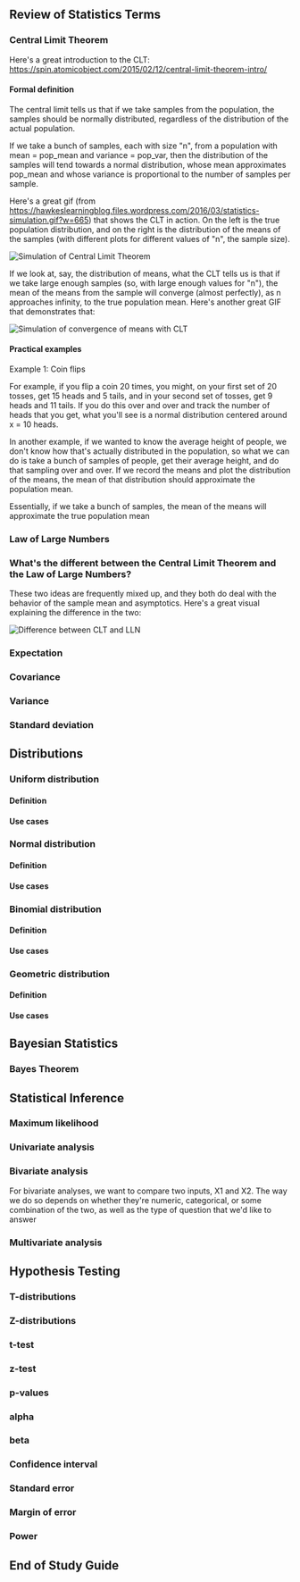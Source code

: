 ## Review of Statistics Terms

### Central Limit Theorem

Here's a great introduction to the CLT: https://spin.atomicobject.com/2015/02/12/central-limit-theorem-intro/

#### Formal definition
The central limit tells us that if we take samples from the population, the samples should be normally distributed, regardless of the distribution of the actual population.

If we take a bunch of samples, each with size "n", from a population with mean = pop_mean and variance = pop_var, then the distribution of the samples will tend towards a normal distribution, whose mean approximates pop_mean and whose variance is proportional to the number of samples per sample. 

Here's a great gif (from https://hawkeslearningblog.files.wordpress.com/2016/03/statistics-simulation.gif?w=665) that shows the CLT in action. On the left is the true population distribution, and on the right is the distribution of the means of the samples (with different plots for different values of "n", the sample size). 

![Simulation of Central Limit Theorem](https://hawkeslearningblog.files.wordpress.com/2016/03/statistics-simulation.gif?w=665)

If we look at, say, the distribution of means, what the CLT tells us is that if we take large enough samples (so, with large enough values for "n"), the mean of the means from the sample will converge (almost perfectly), as n approaches infinity, to the true population mean. Here's another great GIF that demonstrates that:

![Simulation of convergence of means with CLT](http://rex-analytics.com/wp-content/uploads/2016/06/www.LLN_.gif)

#### Practical examples

Example 1: Coin flips

For example, if you flip a coin 20 times, you might, on your first set of 20 tosses, get 15 heads and 5 tails, and in your second set of tosses, get 9 heads and 11 tails. If you do this over and over and track the number of heads that you get, what you'll see is a normal distribution centered around x = 10 heads. 

In another example, if we wanted to know the average height of people, we don't know how that's actually distributed in the population, so what we can do is take a bunch of samples of people, get their average height, and do that sampling over and over. If we record the means and plot the distribution of the means, the mean of that distribution should approximate the population mean. 

Essentially, if we take a bunch of samples, the mean of the means will approximate the true population mean 


### Law of Large Numbers


### What's the different between the Central Limit Theorem and the Law of Large Numbers?

These two ideas are frequently mixed up, and they both do deal with the behavior of the sample mean and asymptotics. Here's a great visual explaining the difference in the two:

![Difference between CLT and LLN](http://rex-analytics.com/wp-content/uploads/2016/06/CLT-vs-LLN.png)



### Expectation

### Covariance

### Variance

### Standard deviation


## Distributions

### Uniform distribution

#### Definition

#### Use cases

### Normal distribution

#### Definition

#### Use cases

### Binomial distribution

#### Definition

#### Use cases

### Geometric distribution

#### Definition

#### Use cases

## Bayesian Statistics

### Bayes Theorem

## Statistical Inference

### Maximum likelihood

### Univariate analysis

### Bivariate analysis

For bivariate analyses, we want to compare two inputs, X1 and X2. The way we do so depends on whether they're numeric, categorical, or some combination of the two, as well as the type of question that we'd like to answer

####
 
### Multivariate analysis

## Hypothesis Testing

### T-distributions

### Z-distributions

### t-test

### z-test

### p-values

### alpha

### beta

### Confidence interval 

### Standard error

### Margin of error

### Power

## End of Study Guide

 
